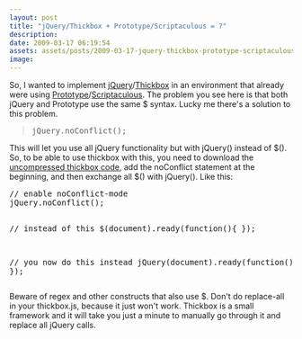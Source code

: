```yaml
---
layout: post
title: "jQuery/Thickbox + Prototype/Scriptaculous = ?"
description:
date: 2009-03-17 06:19:54
assets: assets/posts/2009-03-17-jquery-thickbox-prototype-scriptaculous
image: 
---
```


<p>So, I wanted to implement <a href="http://jquery.com/">jQuery</a>/<a href="http://jquery.com/demo/thickbox/">Thickbox</a> in an environment that already were using <a href="http://www.prototypejs.org/">Prototype</a>/<a href="http://script.aculo.us/">Scriptaculous</a>. The problem you see here is that both jQuery and Prototype use the same $ syntax. Lucky me there's a solution to this problem.</p>
<blockquote>
<pre>jQuery.noConflict();</pre>
</blockquote>
<p>This will let you use all jQuery functionality but with jQuery() instead of $(). So, to be able to use thickbox with this, you need to download the <a href="http://jquery.com/demo/thickbox/thickbox-code/thickbox.js">uncompressed thickbox code</a>, add the noConflict statement at the beginning, and then exchange all $() with jQuery(). Like this:</p>
<pre class="brush: javascript">// enable noConflict-mode
jQuery.noConflict();

// instead of this
$(document).ready(function(){ });

// you now do this instead
jQuery(document).ready(function(){ });</pre>
<p>Beware of regex and other constructs that also use $. Don't do replace-all in your thickbox.js, because it just won't work. Thickbox is a small framework and it will take you just a minute to manually go through it and replace all jQuery calls.</p>
